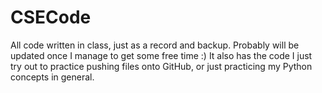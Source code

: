 # CSECode
 All code written in class, just as a record and backup. Probably will be updated once I manage to get some free time :)
It also has the code I just try out to practice pushing files onto GitHub, or just practicing my Python concepts in general.
